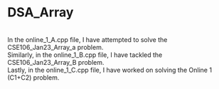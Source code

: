 # DSA_Array
<br>
In the online_1_A.cpp file, I have attempted to solve the CSE106_Jan23_Array_a problem.
<br>
Similarly, in the online_1_B.cpp file, I have tackled the CSE106_Jan23_Array_B problem. 
<br>
Lastly, in the online_1_C.cpp file, I have worked on solving the Online 1 (C1+C2) problem.
